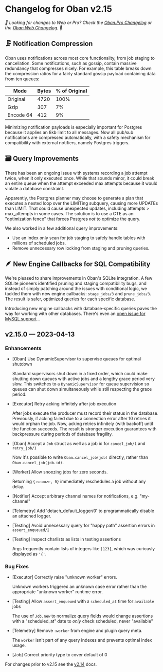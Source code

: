 # Changelog for Oban v2.15

_🌟 Looking for changes to Web or Pro? Check the [Oban.Pro Changelog][opc] or
the [Oban.Web Changelog][owc]. 🌟_

## 🗜️ Notification Compression

Oban uses notifications across most core functionality, from job staging to cancellation. Some
notifications, such as gossip, contain massive redundancy that compresses nicely. For example,
this table breaks down the compression ratios for a fairly standard gossip payload
containing data from ten queues:

| Mode      | Bytes | % of Original |
| --------- | ----- | ------------- |
| Original  | 4720  | 100%          |
| Gzip      | 307   |   7%          |
| Encode 64 | 412   |   9%          |

Minimizing notification payloads is especially important for Postgres because it applies an 8kb
limit to all messages. Now all pub/sub notifications are compressed automatically, with a safety
mechanism for compatibility with external notifiers, namely Postgres triggers.

## 🗃️ Query Improvements

There has been an ongoing issue with systems recording a job attempt twice, when it only executed
once. While that sounds minor, it could break an entire queue when the attempt exceeded max
attempts because it would violate a database constraint.

Apparently, the Postgres planner may choose to generate a plan that executes a nested loop over
the LIMITing subquery, causing more UPDATEs than LIMIT. That could cause unexpected updates,
including attempts > max_attempts in some cases. The solution is to use a CTE as an "optimization
fence" that forces Postgres _not_ to optimize the query.

We also worked in a few additional query improvements:

* Use an index only scan for job staging to safely handle tables with millions of scheduled jobs.
* Remove unnecessary row locking from staging and pruning queries.

## 🪶 New Engine Callbacks for SQL Compatibility

We're pleased to share improvements in Oban's SQLite integration. A few SQLite pioneers identified
pruning and staging compatibility bugs, and instead of simply patching around the issues with
conditional logic, we tackled them with new engine callbacks: `stage_jobs/3` and `prune_jobs/3`.
The result is safer, optimized queries for each specific database.

Introducing new engine callbacks with database-specific queries paves the way for working with
other databases. There's even an [open issue for MySQL support][mysql]...

[mysql]: https://github.com/sorentwo/oban/issues/836

## v2.15.0 — 2023-04-13

### Enhancements

- [Oban] Use DynamicSupervisor to supervise queues for optimal shutdown

  Standard supervisors shut down in a fixed order, which could make shutting down queues with
  active jobs and a lengthy grace period very slow. This switches to a `DynamicSupervisor` for
  queue supervision so queues can shut down simultaneously while still respecting the grace
  period.

- [Executor] Retry acking infinitely after job execution

  After jobs execute the producer must record their status in the database. Previously, if acking
  failed due to a connection error after 10 retries it would orphan the job. Now, acking retries
  infinitely (with backoff) until the function succeeds. The result is stronger execution
  guarantees with backpressure during periods of database fragility.

- [Oban] Accept a `Job` struct as well as a job id for `cancel_job/1` and `retry_job/1`

  Now it's possible to write `Oban.cancel_job(job)` directly, rather than
  `Oban.cancel_job(job.id)`.

- [Worker] Allow snoozing jobs for zero seconds.

  Returning `{:snooze, 0}` immediately reschedules a job without any delay.

- [Notifier] Accept arbitrary channel names for notifications, e.g. "my-channel" 

- [Telemetry] Add 'detach_default_logger/0' to programmatically disable an attached logger.

- [Testing] Avoid unnecessary query for "happy path" assertion errors in `assert_enqueued/2`

- [Testing] Inspect charlists as lists in testing assertions

  Args frequently contain lists of integers like `[123]`, which was curiously displayed as `'{'`.

### Bug Fixes

- [Executor] Correctly raise "unknown worker" errors.

  Unknown workers triggered an unknown case error rather than the appropriate "unknown worker"
  runtime error.

- [Testing] Allow `assert_enqueued` with a `scheduled_at` time for `available` jobs

  The use of `Job.new` to normalize query fields would change assertions with a "scheduled_at"
  date to _only_ check scheduled, never "available"

- [Telemetry] Remove `:worker` from engine and plugin query meta.

  The `worker` isn't part of any query indexes and prevents optimal index usage.

- [Job] Correct priority type to cover default of 0

For changes prior to v2.15 see the [v2.14][prv] docs.

[opc]: https://getoban.pro/docs/pro/changelog.html
[owc]: https://getoban.pro/docs/web/changelog.html
[prv]: https://hexdocs.pm/oban/2.14.2/changelog.html
